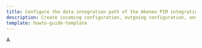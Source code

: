 ```yaml
---
title: Configure the data integration path of the Akeneo PIM integration app
description: Create incoming configuration, outgoing configuration, and route in the Spryker Middleware Powered by Alumio
template: howto-guide-template
---
```


A



